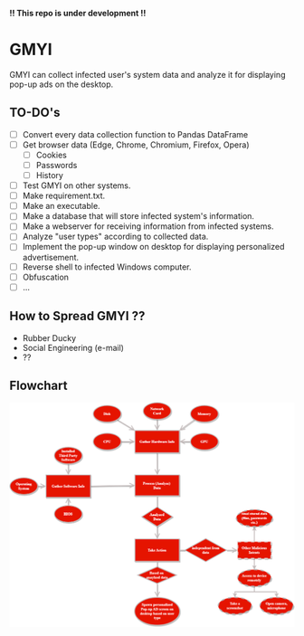**!! This repo is under development !!**
# GMYI
GMYI can collect infected user's system data and analyze it for displaying pop-up ads on the desktop.
## TO-DO's
- [ ] Convert every data collection function to Pandas DataFrame
- [ ] Get browser data (Edge, Chrome, Chromium, Firefox, Opera)
  - [ ] Cookies
  - [ ] Passwords
  - [ ] History   
- [ ] Test GMYI on other systems.
- [ ] Make requirement.txt.
- [ ] Make an executable.
- [ ] Make a database that will store infected system's information.
- [ ] Make a webserver for receiving information from infected systems.
- [ ] Analyze "user types" according to collected data.
- [ ] Implement the pop-up window on desktop for displaying personalized advertisement.
- [ ] Reverse shell to infected Windows computer.
- [ ] Obfuscation
- [ ] ...

## How to Spread GMYI ??
* Rubber Ducky
* Social Engineering (e-mail)
* ??


## Flowchart
![Flowchart](https://github.com/ymozer/GMYI/blob/main/GMYI_flowchart.png)

